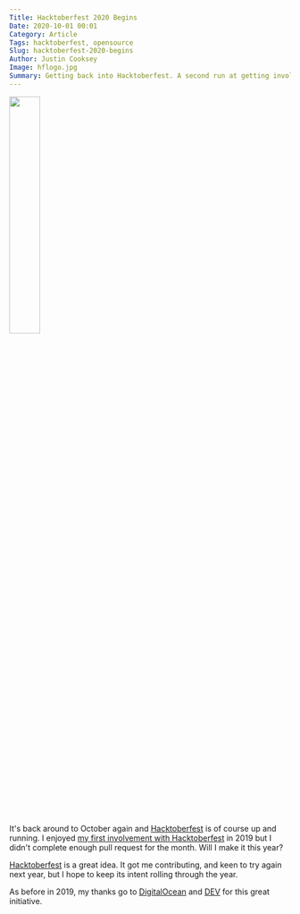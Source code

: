 ```yaml
---
Title: Hacktoberfest 2020 Begins
Date: 2020-10-01 00:01
Category: Article
Tags: hacktoberfest, opensource
Slug: hacktoberfest-2020-begins
Author: Justin Cooksey
Image: hflogo.jpg
Summary: Getting back into Hacktoberfest. A second run at getting involved in Open Source by entering Hacktoberfest. It's really only about getting you involved.
---
```


<img src="{attach}hflogo.jpg"  width="33%" height="33%">

It's back around to October again and [Hacktoberfest](https://hacktoberfest.digitalocean.com/) is of course up and running. I enjoyed [my first involvement with Hacktoberfest](https://justincooksey.com/blog/hacktoberfest-2019/) in 2019 but I didn't complete enough pull request for the month. Will I make it this year?

[Hacktoberfest](https://hacktoberfest.digitalocean.com/) is a great idea. It got me contributing, and keen to try again next year, but I hope to keep its intent rolling through the year.

As before in 2019, my thanks go to [DigitalOcean](https://www.digitalocean.com/) and [DEV](https://dev.to/) for this great initiative.
